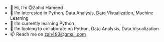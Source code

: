 - 👋 Hi, I’m @Zahid Hameed
- 👀 I’m interested in Python, Data Analysis, Data Visualization, Machine Learning
- 🌱 I’m currently learning Python
- 💞️ I’m looking to collaborate on Python, Data Analysis, Data Visualization
- 📫 Reach me on zah493@gmail.com

<!---
zah493/zah493 is a ✨ special ✨ repository because its `README.md` (this file) appears on your GitHub profile.
You can click the Preview link to take a look at your changes.
--->
